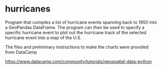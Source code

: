 # hurricanes
Program that compiles a list of hurricane events spanning back to 1950 into a GeoPandas DataFrame. The program can then be used to specify a specific hurricane event to plot out the hurricane track of the selected hurricane event into a map of the U.S.  

The files and preliminary instructions to make the charts were provided from DataCamp 

https://www.datacamp.com/community/tutorials/geospatial-data-python
